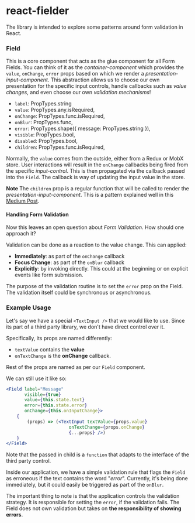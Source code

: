 # react-fielder

The library is intended to explore some patterns around form validation
in React.

### Field

This is a core component that acts as the glue component for all Form Fields.
You can think of it as the _container-component_ which provides
the `value`, `onChange`, `error` props based on which
we render a _presentation-input-component_. This abstraction allows us to choose
our own presentation for the specific input controls, handle callbacks such as _value
changes_, and even choose our own _validation mechanisms_! 

- `label`: PropTypes.string
- `value`: PropTypes.any.isRequired,
- `onChange`: PropTypes.func.isRequired,
- `onBlur`: PropTypes.func,
- `error`: PropTypes.shape({
    message: PropTypes.string
}),
- `visible`: PropTypes.bool,
- `disabled`: PropTypes.bool,
- `children`: PropTypes.func.isRequired,

Normally, the `value` comes from the outside, either from a Redux or MobX store. User interactions
will result in the `onChange` callbacks being fired from the specific _input-control_. This
is then propagated via the callback passed into the `Field`. The callback is way of
updating the input value in the store.

**Note** The `children` prop is a regular function that will be called to render
the _presentation-input-component_. This is a pattern explained well in this [Medium Post](https://medium.com/merrickchristensen/function-as-child-components-5f3920a9ace9).

#### Handling Form Validation

Now this leaves an open question about _Form Validation_. How should one approach it?

Validation can be done as a reaction to the value change. This can applied:

- **Immediately**: as part of the `onChange` callback
- **Focus Change**: as part of the `onBlur` callback
- **Explicitly**: by invoking directly. This could at the beginning or on explicit
events like form submission. 

The purpose of the validation routine is to set the `error` prop on the Field. The
validation itself could be synchronous or asynchronous.

### Example Usage

Let's say we have a special `<TextInput />` that we would like to use. Since its part of 
a third party library, we don't have direct control over it. 

Specifically, its props are named differently:

- `textValue` contains the **value**
- `onTextChange` is the **onChange** callback.

Rest of the props are named as per our `Field` component.

We can still use it like so:

```jsx harmony
<Field label="Message"
       visible={true}
       value={this.state.text}
       error={this.state.error}
       onChange={this.onInputChange}>
    {
        (props) => (<TextInput textValue={props.value}
                        onTextChange={props.onChange} 
                        {...props} />)
    }
</Field>
```

Note that the passed in child is a `function` that adapts to the interface of the
third party control.

Inside our application, we have a simple validation rule that flags the `Field` as erroneous
if the text contains the word "_error_". Currently, it's
being done immediately, but it could easily be triggered as part of the `onBlur`. 

The important thing to note is that the application controls the validation strategy. It is
responsible for setting the `error`, if the validation fails. The Field does not own
validation but takes on **the responsibility of showing errors**.
